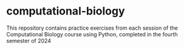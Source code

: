 # computational-biology
This repository contains practice exercises from each session of the Computational Biology course using Python, completed in the fourth semester of 2024

